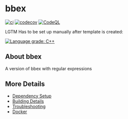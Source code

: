 # bbex

[![ci](https://github.com/babeloff/bbex/actions/workflows/ci.yml/badge.svg)](https://github.com/babeloff/bbex/actions/workflows/ci.yml)
[![codecov](https://codecov.io/gh/babeloff/bbex/branch/main/graph/badge.svg)](https://codecov.io/gh/babeloff/bbex)
[![CodeQL](https://github.com/babeloff/bbex/actions/workflows/codeql-analysis.yml/badge.svg)](https://github.com/babeloff/bbex/actions/workflows/codeql-analysis.yml)

LGTM Has to be set up manually after template is created:

[![Language grade: C++](https://img.shields.io/lgtm/grade/cpp/github/babeloff/bbex)](https://lgtm.com/projects/g/babeloff/bbex/context:cpp)

## About bbex
A version of bbex with regular expressions


## More Details

 * [Dependency Setup](README_dependencies.md)
 * [Building Details](README_building.md)
 * [Troubleshooting](README_troubleshooting.md)
 * [Docker](README_docker.md)
